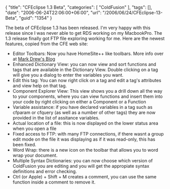 {
	"title": "CFEclipse 1.3 Beta",
	"categories": [
		"ColdFusion"
	],
	"tags": [],
	"date": "2006-06-24T22:06:00+06:00",
	"url": "/2006/06/24/CFEclipse-13-Beta",
	"guid": "1354"
}

The beta of <a hre="http://www.cfeclipse.org/beta/">CFEclipse 1.3</a> has been released. I'm very happy with this release since I was never able to get RDS working on my MacbookPro. The 1.3 release finally got FTP file exploring working for me.  Here are the newest features, copied from the CFE web site:

<ul>
  <li>Editor Toolbars: Now you have HomeSite++ like toolbars. More info over at <a href="http://www.markdrew.co.uk/blog/index.cfm/2005/12/19/More-on-the-new-CFEclipse-Toolbars">Mark Drew's Blog</a> </li>
  <li>Enhanced Dictionary View: you can now view and sort functions and tags that are available in the Dictionary View. Double clicking on a tag will give you a dialog to enter the variables you want. </li>
  <li>Edit this tag: You can now right click on a tag and edit a tag's attributes and view help on that tag. </li>

  <li>Component Explorer View: This view shows you a drill down all the way to your components, where you can view functions and insert them into your code by right clicking on either a Component or a Function</li>
  <li>Variable assistance: if you have declared variables in a tag such as cfparam or cfquery (as well as a number of other tags) they are now provided in the list of assitance variables.</li>
  <li>Actual location of a file: this is now displayed on the lower status area when you open a file</li>
  <li>Fixed access to FTP: with many FTP connections, if there wasnt a group edit mode on the file it was displaying as if it was read-only, this has been fixed.</li>
  <li>Word Wrap: there is a new icon on the toolbar that allows you to word wrap your document.</li>
  <li>Multiple Syntax Dictionaries: you can now choose which version of ColdFusion you are editing and you will get the appropiate syntax definitions and error checking. </li>

  <li>Ctrl (or Apple) + Shift + M creates a comment, you can use the same function inside a comment to remove it. </li>
  </ul>